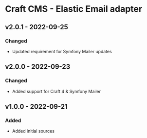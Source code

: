 # Craft CMS - Elastic Email adapter

## v2.0.1 - 2022-09-25

### Changed

- Updated requirement for Symfony Mailer updates

## v2.0.0 - 2022-09-23

### Changed

- Added support for Craft 4 & Symfony Mailer

## v1.0.0 - 2022-09-21

### Added

- Added initial sources
